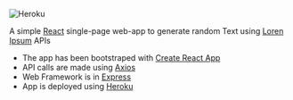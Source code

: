 ![Heroku](https://heroku-badge.herokuapp.com/?app=text-gene)

A simple [React](https://github.com/facebook/react) single-page web-app to generate random Text using [Loren Ipsum](https://loripsum.net/) APIs

* The app has been bootstraped with [Create React App](https://github.com/facebook/create-react-app)
* API calls are made using [Axios](https://github.com/axios/axios)
* Web Framework is in [Express](https://expressjs.com/)
* App is deployed using [Heroku](https://www.heroku.com/)



